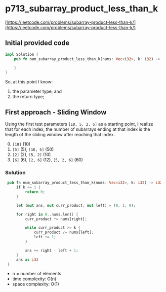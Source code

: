 # p713_subarray_product_less_than_k
[https://leetcode.com/problems/subarray-product-less-than-k/](https://leetcode.com/problems/subarray-product-less-than-k/)

## Initial provided code
```Rust
impl Solution {
    pub fn num_subarray_product_less_than_k(nums: Vec<i32>, k: i32) -> i32 {

    }
}
```

So, at this point I know:
1. the parameter type; and
2. the return type;

## First approach - Sliding Window

Using the first test parameters `[10, 5, 2, 6]` as a starting point, I realize that for each index, the number of subarrays ending at that index is the length of the sliding window after reaching that index. 

0. `[10]` (10)
1. `[5]` (5), `[10, 5]` (50)
2. `[2]` (2), `[5, 2]` (10)
3. `[6]` (6), `[2, 6]` (12), `[5, 2, 6]` (60)


### Solution

```Rust
 pub fn num_subarray_product_less_than_k(nums: Vec<i32>, k: i32) -> i32 {
     if k <= 1 {
         return 0;
     }

     let (mut ans, mut curr_product, mut left) = (0, 1, 0);

     for right in 0..nums.len() {
         curr_product *= nums[right];

         while curr_product >= k {
             curr_product /= nums[left];
             left += 1;
         }

         ans += right - left + 1;
     }
     ans as i32
 }
```

- n = number of elements
- time complexity: O(n)
- space complexity: O(1)